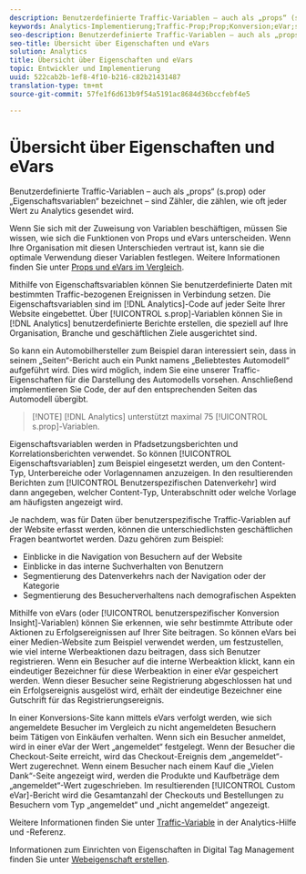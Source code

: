 ```yaml
---
description: Benutzerdefinierte Traffic-Variablen – auch als „props“ (s.prop) oder „Eigenschaftsvariablen“ bezeichnet – sind Zähler, die zählen, wie oft jeder Wert zu Analytics gesendet wird.
keywords: Analytics-Implementierung;Traffic-Prop;Prop;Konversion;eVar;s.prop;benutzerspezifische Konversion-Insight;Traffic-Variable
seo-description: Benutzerdefinierte Traffic-Variablen – auch als „props“ (s.prop) oder „Eigenschaftsvariablen“ bezeichnet – sind Zähler, die zählen, wie oft jeder Wert zu Analytics gesendet wird.
seo-title: Übersicht über Eigenschaften und eVars
solution: Analytics
title: Übersicht über Eigenschaften und eVars
topic: Entwickler und Implementierung
uuid: 522cab2b-1ef8-4f10-b216-c82b21431487
translation-type: tm+mt
source-git-commit: 57fe1f6d613b9f54a5191ac8684d36bccfebf4e5

---
```



# Übersicht über Eigenschaften und eVars

Benutzerdefinierte Traffic-Variablen – auch als „props“ (s.prop) oder „Eigenschaftsvariablen“ bezeichnet – sind Zähler, die zählen, wie oft jeder Wert zu Analytics gesendet wird.

Wenn Sie sich mit der Zuweisung von Variablen beschäftigen, müssen Sie wissen, wie sich die Funktionen von Props und eVars unterscheiden. Wenn Ihre Organisation mit diesen Unterschieden vertraut ist, kann sie die optimale Verwendung dieser Variablen festlegen. Weitere Informationen finden Sie unter [Props und eVars im Vergleich](/help/implement/analytics-terminology-basics/c-props-evars/props-vs-evars.md).

Mithilfe von Eigenschaftsvariablen können Sie benutzerdefinierte Daten mit bestimmten Traffic-bezogenen Ereignissen in Verbindung setzen. Die Eigenschaftsvariablen sind im [!DNL Analytics]-Code auf jeder Seite Ihrer Website eingebettet. Über [!UICONTROL s.prop]-Variablen können Sie in [!DNL Analytics] benutzerdefinierte Berichte erstellen, die speziell auf Ihre Organisation, Branche und geschäftlichen Ziele ausgerichtet sind.

So kann ein Automobilhersteller zum Beispiel daran interessiert sein, dass in seinem „Seiten“-Bericht auch ein Punkt namens „Beliebtestes Automodell“ aufgeführt wird. Dies wird möglich, indem Sie eine unserer Traffic-Eigenschaften für die Darstellung des Automodells vorsehen. Anschließend implementieren Sie Code, der auf den entsprechenden Seiten das Automodell übergibt.

> [!NOTE] [!DNL Analytics] unterstützt maximal 75 [!UICONTROL s.prop]-Variablen.

Eigenschaftsvariablen werden in Pfadsetzungsberichten und Korrelationsberichten verwendet. So können [!UICONTROL Eigenschaftsvariablen] zum Beispiel eingesetzt werden, um den Content-Typ, Unterbereiche oder Vorlagennamen anzuzeigen. In den resultierenden Berichten zum [!UICONTROL Benutzerspezifischen Datenverkehr] wird dann angegeben, welcher Content-Typ, Unterabschnitt oder welche Vorlage am häufigsten angezeigt wird.

Je nachdem, was für Daten über benutzerspezifische Traffic-Variablen auf der Website erfasst werden, können die unterschiedlichsten geschäftlichen Fragen beantwortet werden. Dazu gehören zum Beispiel:

* Einblicke in die Navigation von Besuchern auf der Website
* Einblicke in das interne Suchverhalten von Benutzern
* Segmentierung des Datenverkehrs nach der Navigation oder der Kategorie
* Segmentierung des Besucherverhaltens nach demografischen Aspekten

Mithilfe von eVars (oder [!UICONTROL benutzerspezifischer Konversion Insight]-Variablen) können Sie erkennen, wie sehr bestimmte Attribute oder Aktionen zu Erfolgsereignissen auf Ihrer Site beitragen. So können eVars bei einer Medien-Website zum Beispiel verwendet werden, um festzustellen, wie viel interne Werbeaktionen dazu beitragen, dass sich Benutzer registrieren. Wenn ein Besucher auf die interne Werbeaktion klickt, kann ein eindeutiger Bezeichner für diese Werbeaktion in einer eVar gespeichert werden. Wenn dieser Besucher seine Registrierung abgeschlossen hat und ein Erfolgsereignis ausgelöst wird, erhält der eindeutige Bezeichner eine Gutschrift für das Registrierungsereignis.

In einer Konversions-Site kann mittels eVars verfolgt werden, wie sich angemeldete Besucher im Vergleich zu nicht angemeldeten Besuchern beim Tätigen von Einkäufen verhalten. Wenn sich ein Besucher anmeldet, wird in einer eVar der Wert „angemeldet“ festgelegt. Wenn der Besucher die Checkout-Seite erreicht, wird das Checkout-Ereignis dem „angemeldet“-Wert zugerechnet. Wenn einem Besucher nach einem Kauf die „Vielen Dank“-Seite angezeigt wird, werden die Produkte und Kaufbeträge dem „angemeldet“-Wert zugeschrieben. Im resultierenden [!UICONTROL Custom eVar]-Bericht wird die Gesamtanzahl der Checkouts und Bestellungen zu Besuchern vom Typ „angemeldet“ und „nicht angemeldet“ angezeigt.

Weitere Informationen finden Sie unter [Traffic-Variable](https://marketing.adobe.com/resources/help/en_US/reference/traffic_var.html) in der Analytics-Hilfe und -Referenz.

Informationen zum Einrichten von Eigenschaften in Digital Tag Management finden Sie unter [Webeigenschaft erstellen](/help/implement/c-implement-with-dtm/t-create-web-property.md).
